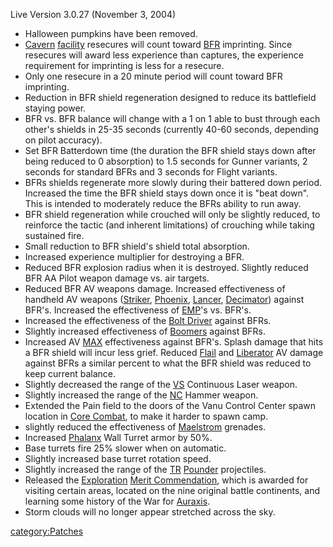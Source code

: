 Live Version 3.0.27 (November 3, 2004)

- Halloween pumpkins have been removed.
- [Cavern](Cavern.md "wikilink") [facility](facility.md "wikilink")
  resecures will count toward [BFR](BFR.md "wikilink") imprinting. Since
  resecures will award less experience than captures, the experience
  requirement for imprinting is less for a resecure.
- Only one resecure in a 20 minute period will count toward BFR
  imprinting.
- Reduction in BFR shield regeneration designed to reduce its
  battlefield staying power.
- BFR vs. BFR balance will change with a 1 on 1 able to bust through
  each other's shields in 25-35 seconds (currently 40-60 seconds,
  depending on pilot accuracy).
- Set BFR Batterdown time (the duration the BFR shield stays down
  after being reduced to 0 absorption) to 1.5 seconds for Gunner
  variants, 2 seconds for standard BFRs and 3 seconds for Flight
  variants.
- BFRs shields regenerate more slowly during their battered down
  period. Increased the time the BFR shield stays down once it is
  "beat down". This is intended to moderately reduce the BFRs ability
  to run away.
- BFR shield regeneration while crouched will only be slightly
  reduced, to reinforce the tactic (and inherent limitations) of
  crouching while taking sustained fire.
- Small reduction to BFR shield's shield total absorption.
- Increased experience multiplier for destroying a BFR.
- Reduced BFR explosion radius when it is destroyed. Slightly reduced
  BFR AA Pilot weapon damage vs. air targets.
- Reduced BFR AV weapons damage. Increased effectiveness of handheld
  AV weapons ([Striker](Striker.md "wikilink"),
  [Phoenix](Phoenix.md "wikilink"), [Lancer](Lancer.md "wikilink"),
  [Decimator](Decimator.md "wikilink")) against BFR's. Increased the
  effectiveness of [EMP](EMP.md "wikilink")'s vs. BFR's.
- Increased the effectiveness of the [Bolt
  Driver](Bolt_Driver.md "wikilink") against BFRs.
- Slightly increased effectiveness of [Boomers](ACE.md#Boomer "wikilink")
  against BFRs.
- Increased AV [MAX](MAX.md "wikilink") effectiveness against BFR's.
  Splash damage that hits a BFR shield will incur less grief. Reduced
  [Flail](Flail.md "wikilink") and [Liberator](Liberator.md "wikilink") AV
  damage against BFRs a similar percent to what the BFR shield was
  reduced to keep current balance.
- Slightly decreased the range of the [VS](VS.md "wikilink") Continuous
  Laser weapon.
- Slightly increased the range of the [NC](NC.md "wikilink") Hammer
  weapon.
- Extended the Pain field to the doors of the Vanu Control Center
  spawn location in [Core Combat](Core_Combat.md "wikilink"), to make it
  harder to spawn camp.
- slightly reduced the effectiveness of
  [Maelstrom](Maelstrom.md "wikilink") grenades.
- Increased [Phalanx](Phalanx.md "wikilink") Wall Turret armor by 50%.
- Base turrets fire 25% slower when on automatic.
- Slightly increased base turret rotation speed.
- Slightly increased the range of the [TR](TR.md "wikilink")
  [Pounder](Pounder.md "wikilink") projectiles.
- Released the [Exploration](Exploration.md "wikilink") [Merit
  Commendation](Merit_Commendation.md "wikilink"), which is awarded for
  visiting certain areas, located on the nine original battle
  continents, and learning some history of the War for
  [Auraxis](Auraxis.md "wikilink").
- Storm clouds will no longer appear stretched across the sky.

[category:Patches](category:Patches.md "wikilink")
